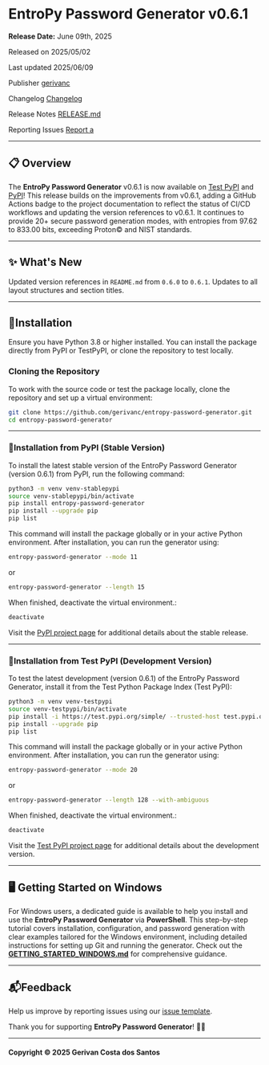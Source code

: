 # EntroPy Password Generator v0.6.1

**Release Date:** June 09th, 2025

Released on 	2025/05/02 	

Last updated 	2025/06/09 

Publisher 	[gerivanc](https://github.com/gerivanc/)

Changelog [Changelog](https://github.com/gerivanc/entropy-password-generator/blob/main/CHANGELOG.md)

Release Notes [RELEASE.md](https://github.com/gerivanc/entropy-password-generator/blob/main/RELEASE.md)

Reporting Issues	[Report a](https://github.com/gerivanc/entropy-password-generator/issues/new/choose)

---

## 📋 Overview
The **EntroPy Password Generator** v0.6.1 is now available on [Test PyPI](https://test.pypi.org/project/entropy-password-generator/) and [PyPI](https://pypi.org/project/entropy-password-generator/)! This release builds on the improvements from v0.6.1, adding a GitHub Actions badge to the project documentation to reflect the status of CI/CD workflows and updating the version references to v0.6.1. It continues to provide 20+ secure password generation modes, with entropies from 97.62 to 833.00 bits, exceeding Proton© and NIST standards.

---

## ✨ What's New
Updated version references in `README.md` from `0.6.0` to `0.6.1`. Updates to all layout structures and section titles. 

---

## 🔧Installation
Ensure you have Python 3.8 or higher installed. You can install the package directly from PyPI or TestPyPI, or clone the repository to test locally.

### Cloning the Repository
To work with the source code or test the package locally, clone the repository and set up a virtual environment:

```bash
git clone https://github.com/gerivanc/entropy-password-generator.git
cd entropy-password-generator
```

---

### 🔧Installation from PyPI (Stable Version)
To install the latest stable version of the EntroPy Password Generator (version 0.6.1) from PyPI, run the following command:

```bash
python3 -m venv venv-stablepypi
source venv-stablepypi/bin/activate
pip install entropy-password-generator
pip install --upgrade pip
pip list
```

This command will install the package globally or in your active Python environment. After installation, you can run the generator using:

```bash
entropy-password-generator --mode 11
```

or

```bash
entropy-password-generator --length 15
```

When finished, deactivate the virtual environment.:
   ```bash
   deactivate
   ```

Visit the [PyPI project page](https://pypi.org/project/entropy-password-generator/) for additional details about the stable release.

---

### 🔧Installation from Test PyPI (Development Version)
To test the latest development (version 0.6.1) of the EntroPy Password Generator, install it from the Test Python Package Index (Test PyPI):

```bash
python3 -m venv venv-testpypi
source venv-testpypi/bin/activate
pip install -i https://test.pypi.org/simple/ --trusted-host test.pypi.org entropy-password-generator
pip install --upgrade pip
pip list
```

This command will install the package globally or in your active Python environment. After installation, you can run the generator using:

```bash
entropy-password-generator --mode 20
```

or

```bash
entropy-password-generator --length 128 --with-ambiguous
```

When finished, deactivate the virtual environment.:
   ```bash
   deactivate
   ```

Visit the [Test PyPI project page](https://test.pypi.org/project/entropy-password-generator/) for additional details about the development version.

---

## 🖥️ Getting Started on Windows
For Windows users, a dedicated guide is available to help you install and use the **EntroPy Password Generator** via **PowerShell**. This step-by-step tutorial covers installation, configuration, and password generation with clear examples tailored for the Windows environment, including detailed instructions for setting up Git and running the generator. Check out the [**GETTING_STARTED_WINDOWS.md**](https://github.com/gerivanc/entropy-password-generator/blob/main/GETTING_STARTED_WINDOWS.md) for comprehensive guidance.

---

## 📬Feedback
Help us improve by reporting issues using our [issue template](https://github.com/gerivanc/entropy-password-generator/blob/main/.github/ISSUE_TEMPLATE/issue_template.md).

Thank you for supporting **EntroPy Password Generator**! 🚀🔑

---

#### Copyright © 2025 Gerivan Costa dos Santos
